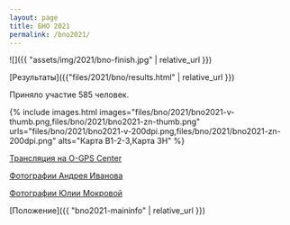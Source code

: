 ```yaml
---
layout: page
title: БНО 2021
permalink: /bno2021/
---
```


![]({{ "assets/img/2021/bno-finish.jpg" | relative_url }})

[Результаты]({{"files/2021/bno/results.html" | relative_url }})

Приняло участие 585 человек.

{% include images.html
    images="files/bno/2021/bno2021-v-thumb.png,files/bno/2021/bno2021-zn-thumb.png"
    urls="files/bno/2021/bno2021-v-200dpi.png,files/bno/2021/bno2021-zn-200dpi.png"
    alts="Карта В1-2-3,Карта ЗН" %}

[Трансляция на O-GPS Center](https://viewer.o-gps-center.ru/viewer/event/11519/)

[Фотографии Андрея Иванова](https://drive.google.com/drive/u/0/folders/1zPG_rd4P-m33RYBRLzUXFqwGtti-ODxM)

[Фотографии Юлии Мокровой](https://disk.yandex.ru/d/fwcfhM3iJZvIDg)

[Положение]({{ "bno2021-maininfo" | relative_url }})
